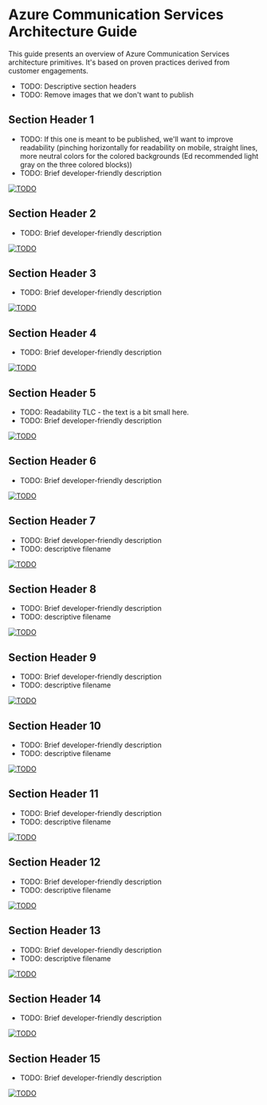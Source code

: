 # Azure Communication Services Architecture Guide

This guide presents an overview of Azure Communication Services architecture primitives. It's based on proven practices derived from customer engagements.

 - TODO: Descriptive section headers
 - TODO: Remove images that we don't want to publish


## Section Header 1
 - TODO: If this one is meant to be published, we'll want to improve readability (pinching horizontally for readability on mobile, straight lines, more neutral colors for the colored backgrounds (Ed recommended light gray on the three colored blocks))
 - TODO: Brief developer-friendly description

[ ![TODO](./media/graph-flowchart.png) ](./media/graph-flowchart.png#lightbox)


## Section Header 2

- TODO: Brief developer-friendly description

[ ![TODO](./media/router-job-submission.png) ](./media/router-job-submission.png#lightbox)

## Section Header 3

- TODO: Brief developer-friendly description

[ ![TODO](./media/router-match-job-to-worker.png) ](./media/router-match-job-to-worker.png#lightbox)


## Section Header 4

- TODO: Brief developer-friendly description

[ ![TODO](./media/router-worker-registration.png) ](./media/router-worker-registration.png#lightbox)


## Section Header 5
- TODO: Readability TLC - the text is a bit small here.
- TODO: Brief developer-friendly description

[ ![TODO](./media/event-cycle.png) ](./media/event-cycle.png#lightbox)

## Section Header 6
- TODO: Brief developer-friendly description

[ ![TODO](./media/events.png) ](./media/events.png#lightbox)

## Section Header 7

- TODO: Brief developer-friendly description
- TODO: descriptive filename

[ ![TODO](./media/page-6-1.png) ](./media/page-6-1.png#lightbox)



## Section Header 8

- TODO: Brief developer-friendly description
- TODO: descriptive filename

[ ![TODO](./media/page-6-2.png) ](./media/page-6-2.png#lightbox)

## Section Header 9

- TODO: Brief developer-friendly description
- TODO: descriptive filename

[ ![TODO](./media/page-9.png) ](./media/page-9.png#lightbox)

## Section Header 10

- TODO: Brief developer-friendly description
- TODO: descriptive filename

[ ![TODO](./media/page-11.png) ](./media/page-11.png#lightbox)

## Section Header 11

- TODO: Brief developer-friendly description
- TODO: descriptive filename

[ ![TODO](./media/page-12-1.png) ](./media/page-12-1.png#lightbox)

## Section Header 12

- TODO: Brief developer-friendly description
- TODO: descriptive filename

[ ![TODO](./media/page-12-2.png) ](./media/page-12-2.png#lightbox)

## Section Header 13

- TODO: Brief developer-friendly description
- TODO: descriptive filename

[ ![TODO](./media/page-13.png) ](./media/page-13.png#lightbox)

## Section Header 14

- TODO: Brief developer-friendly description

[ ![TODO](./media/sip.png) ](./media/sip.png#lightbox)

## Section Header 15

- TODO: Brief developer-friendly description

[ ![TODO](./media/virtual-visits.png) ](./media/virtual-visits.png#lightbox)